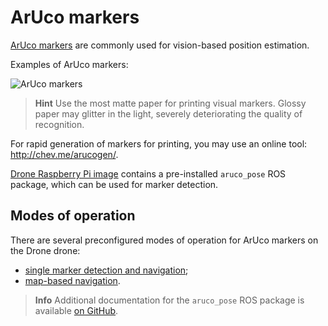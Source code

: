 # ArUco markers

[ArUco markers](https://docs.opencv.org/3.2.0/d5/dae/tutorial_aruco_detection.html) are commonly used for vision-based position estimation.

Examples of ArUco markers:

![ArUco markers](../assets/markers.jpg)

> **Hint** Use the most matte paper for printing visual markers. Glossy paper may glitter in the light, severely deteriorating the quality of recognition.

For rapid generation of markers for printing, you may use an online tool: http://chev.me/arucogen/.

[Drone Raspberry Pi image](image.md) contains a pre-installed `aruco_pose` ROS package, which can be used for marker detection.

## Modes of operation

There are several preconfigured modes of operation for ArUco markers on the Drone drone:

* [single marker detection and navigation](aruco_marker.md);
* [map-based navigation](aruco_map.md).

> **Info** Additional documentation for the `aruco_pose` ROS package is available [on GitHub](https://github.com/CopterExpress/clover/blob/master/aruco_pose/README.md).
